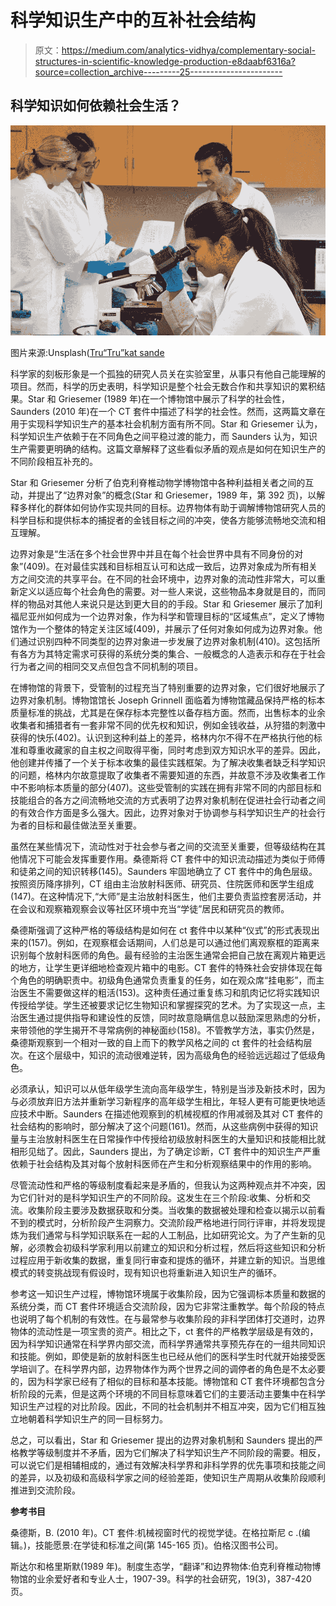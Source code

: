 # 科学知识生产中的互补社会结构

> 原文：<https://medium.com/analytics-vidhya/complementary-social-structures-in-scientific-knowledge-production-e8daabf6316a?source=collection_archive---------25----------------------->

## 科学知识如何依赖社会生活？

![](img/837a61a6fe97d45063fd9ebe2300f417.png)

图片来源:Unsplash([Tru“Tru”kat sande](https://unsplash.com/@iamtru)

科学家的刻板形象是一个孤独的研究人员关在实验室里，从事只有他自己能理解的项目。然而，科学的历史表明，科学知识是整个社会无数合作和共享知识的累积结果。Star 和 Griesemer (1989 年)在一个博物馆中展示了科学的社会性，Saunders (2010 年)在一个 CT 套件中描述了科学的社会性。然而，这两篇文章在用于实现科学知识生产的基本社会机制方面有所不同。Star 和 Griesemer 认为，科学知识生产依赖于在不同角色之间平稳过渡的能力，而 Saunders 认为，知识生产需要更明确的结构。这篇文章解释了这些看似矛盾的观点是如何在知识生产的不同阶段相互补充的。

Star 和 Griesemer 分析了伯克利脊椎动物学博物馆中各种利益相关者之间的互动，并提出了“边界对象”的概念(Star 和 Griesemer，1989 年，第 392 页)，以解释多样化的群体如何协作实现共同的目标。边界物体有助于调解博物馆研究人员的科学目标和提供标本的捕捉者的金钱目标之间的冲突，使各方能够流畅地交流和相互理解。

边界对象是“生活在多个社会世界中并且在每个社会世界中具有不同身份的对象”(409)。在对最佳实践和目标相互认可和达成一致后，边界对象成为所有相关方之间交流的共享平台。在不同的社会环境中，边界对象的流动性非常大，可以重新定义以适应每个社会角色的需要。对一些人来说，这些物品本身就是目的，而同样的物品对其他人来说只是达到更大目的的手段。Star 和 Griesemer 展示了加利福尼亚州如何成为一个边界对象，作为科学和管理目标的“区域焦点”，定义了博物馆作为一个整体的特定关注区域(409)，并展示了任何对象如何成为边界对象。他们通过识别四种不同类型的边界对象进一步发展了边界对象机制(410)。这包括所有各方为其特定需求可获得的系统分类的集合、一般概念的人造表示和存在于社会行为者之间的相同交叉点但包含不同机制的项目。

在博物馆的背景下，受管制的过程充当了特别重要的边界对象，它们很好地展示了边界对象机制。博物馆馆长 Joseph Grinnell 面临着为博物馆藏品保持严格的标本质量标准的挑战，尤其是在保存标本完整性以备存档方面。然而，出售标本的业余收集者和捕猎者有一套非常不同的优先权和知识，例如金钱收益，从狩猎的刺激中获得的快乐(402)。认识到这种利益上的差异，格林内尔不得不在严格执行他的标准和尊重收藏家的自主权之间取得平衡，同时考虑到双方知识水平的差异。因此，他创建并传播了一个关于标本收集的最佳实践框架。为了解决收集者缺乏科学知识的问题，格林内尔故意提取了收集者不需要知道的东西，并故意不涉及收集者工作中不影响标本质量的部分(407)。这些受管制的实践在拥有非常不同的内部目标和技能组合的各方之间流畅地交流的方式表明了边界对象机制在促进社会行动者之间的有效合作方面是多么强大。因此，边界对象对于协调参与科学知识生产的社会行为者的目标和最佳做法至关重要。

虽然在某些情况下，流动性对于社会参与者之间的交流至关重要，但等级结构在其他情况下可能会发挥重要作用。桑德斯将 CT 套件中的知识流动描述为类似于师傅和徒弟之间的知识转移(145)。Saunders 牢固地确立了 CT 套件中的角色层级。按照资历降序排列，CT 组由主治放射科医师、研究员、住院医师和医学生组成(147)。在这种情况下,“大师”是主治放射科医生，他们主要负责监控套房活动，并在会议和观察箱观察会议等社区环境中充当“学徒”居民和研究员的教师。

桑德斯强调了这种严格的等级结构是如何在 ct 套件中以某种“仪式”的形式表现出来的(157)。例如，在观察框会话期间，人们总是可以通过他们离观察框的距离来识别每个放射科医师的角色。最有经验的主治医生通常会把自己放在离观片箱更远的地方，让学生更详细地检查观片箱中的电影。CT 套件的特殊社会安排体现在每个角色的明确职责中。初级角色通常负责重复的任务，如在观众席“挂电影”，而主治医生不需要做这样的粗活(153)。这种责任通过重复练习和肌肉记忆将实践知识传授给学徒。学生还被要求记忆生物知识和掌握探究的艺术。为了实现这一点，主治医生通过提供指导和建设性的反馈，同时故意隐瞒信息以鼓励深思熟虑的分析，来带领他的学生揭开不寻常病例的神秘面纱(158)。不管教学方法，事实仍然是，桑德斯观察到一个相对一致的自上而下的教学风格之间的 ct 套件的社会结构层次。在这个层级中，知识的流动很难逆转，因为高级角色的经验远远超过了低级角色。

必须承认，知识可以从低年级学生流向高年级学生，特别是当涉及新技术时，因为与必须放弃旧方法并重新学习新程序的高年级学生相比，年轻人更有可能更快地适应技术中断。Saunders 在描述他观察到的机械视框的作用减弱及其对 CT 套件的社会结构的影响时，部分解决了这个问题(161)。然而，从这些病例中获得的知识量与主治放射科医生在日常操作中传授给初级放射科医生的大量知识和技能相比就相形见绌了。因此，Saunders 提出，为了确定诊断，CT 套件中的知识生产严重依赖于社会结构及其对每个放射科医师在产生和分析观察结果中的作用的影响。

尽管流动性和严格的等级制度看起来是矛盾的，但我认为这两种观点并不冲突，因为它们针对的是科学知识生产的不同阶段。这发生在三个阶段:收集、分析和交流。收集阶段主要涉及数据获取和分类。当收集的数据被处理和检查以揭示以前看不到的模式时，分析阶段产生洞察力。交流阶段严格地进行同行评审，并将发现提炼为我们通常与科学知识联系在一起的人工制品，比如研究论文。为了产生新的见解，必须教会初级科学家利用以前建立的知识和分析过程，然后将这些知识和分析过程应用于新收集的数据，重复同行审查和提炼的循环，并建立新的知识。当思维模式的转变挑战现有假设时，现有知识也将重新进入知识生产的循环。

参考这一知识生产过程，博物馆环境属于收集阶段，因为它强调标本质量和数据的系统分类，而 CT 套件环境适合交流阶段，因为它非常注重教学。每个阶段的特点也说明了每个机制的有效性。在与最常参与收集阶段的非科学团体打交道时，边界物体的流动性是一项宝贵的资产。相比之下，ct 套件的严格教学层级是有效的，因为科学知识通常在科学界内部交流，而科学界通常共享预先存在的一组共同知识和技能。例如，即使是新的放射科医生也已经从他们的医科学生时代就开始接受医学培训了。在科学界内部，边界物体作为两个世界之间的调停者的角色是不太必要的，因为科学家已经有了相似的目标和基本技能。博物馆和 CT 套件环境都包含分析阶段的元素，但是这两个环境的不同目标意味着它们的主要活动主要集中在科学知识生产过程的对比阶段。因此，不同的社会机制并不相互冲突，因为它们相互独立地朝着科学知识生产的同一目标努力。

总之，可以看出，Star 和 Griesemer 提出的边界对象机制和 Saunders 提出的严格教学等级制度并不矛盾，因为它们解决了科学知识生产不同阶段的需要。相反，可以说它们是相辅相成的，通过有效解决科学界和非科学界的优先事项和技能之间的差异，以及初级和高级科学家之间的经验差距，使知识生产周期从收集阶段顺利推进到交流阶段。

**参考书目**

桑德斯，B. (2010 年)。CT 套件:机械视窗时代的视觉学徒。在格拉斯尼 c .(编辑。)，技能愿景:在学徒和标准之间(第 145-165 页)。伯格汉图书公司。

斯达尔和格里斯默(1989 年)。制度生态学，“翻译”和边界物体:伯克利脊椎动物博物馆的业余爱好者和专业人士，1907-39。科学的社会研究，19(3)，387-420 页。